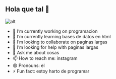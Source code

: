 ## Hola que tal 👋

![alt](https://https://www.canva.com/design/DAGUTlbdyA0/ggJ2YgwVcbiC3PLNPY8iPw/edit)

- 🔭 I’m currently working on programacion
- 🌱 I’m currently learning bases de datos en html
- 👯 I’m looking to collaborate on paginas largas
- 🤔 I’m looking for help with paginas largas
- 💬 Ask me about cosas
- 📫 How to reach me: instagram
- 😄 Pronouns: el
- ⚡ Fun fact: estoy harto de programar
